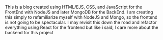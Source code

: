 This is a blog created using HTML/EJS, CSS, and JavaScript for the FrontEnd with NodeJS and later MongoDB for the BackEnd. I am creating this simply to refamiliarize myself with NodeJS and Mongo, so the frontend is not going to be spectacular. I may revisit this down the road and refactor everything using React for the frontend but like i said, I care more about the backend for this project